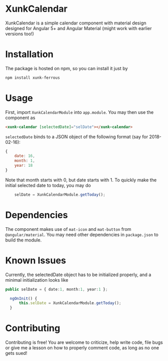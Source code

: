 # XunkCalendar

XunkCalendar is a simple calendar component with material design designed for Angular 5+ and Angular Material (might work with earlier versions too!)

# Installation

The package is hosted on npm, so you can install it just by

```Bash
npm install xunk-ferrous
```

# Usage

First, import `XunkCalendarModule` into `app.module`. You may then use the component as
```HTML
<xunk-calendar [selectedDate]="selDate"></xunk-calendar>
```

`selectedDate` binds to a JSON object of the following format (say for 2018-02-16):
```javascript
{
	date: 16,
	month: 1,
	year: 18
}
```

Note that month starts with 0, but date starts with 1. To quickly make the initial selected date to today, you may do
```typescript
	selDate = XunkCalendarModule.getToday();
```

# Dependencies
The component makes use of `mat-icon` and `mat-button` from `@angular/material`. You may need other dependencies in `package.json` to build the module.

# Known Issues
Currently, the selectedDate object has to be initialized properly, and a minimal initialization looks like
```typescript
public selDate = { date:1, month:1, year:1 };

  ngOnInit() {
      this.selDate = XunkCalendarModule.getToday();
  }
```

# Contributing
Contributing is free! You are welcome to criticize, help write code, file bugs or give me a lesson on how to properly comment code, as long as no one gets sued!